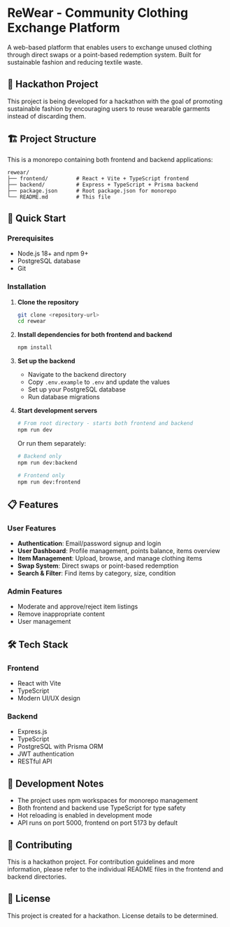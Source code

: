 # ReWear - Community Clothing Exchange Platform

A web-based platform that enables users to exchange unused clothing through direct swaps or a point-based redemption system. Built for sustainable fashion and reducing textile waste.

## 🎯 Hackathon Project

This project is being developed for a hackathon with the goal of promoting sustainable fashion by encouraging users to reuse wearable garments instead of discarding them.

## 🏗️ Project Structure

This is a monorepo containing both frontend and backend applications:

```
rewear/
├── frontend/         # React + Vite + TypeScript frontend
├── backend/          # Express + TypeScript + Prisma backend
├── package.json      # Root package.json for monorepo
└── README.md         # This file
```

## 🚀 Quick Start

### Prerequisites

- Node.js 18+ and npm 9+
- PostgreSQL database
- Git

### Installation

1. **Clone the repository**

   ```bash
   git clone <repository-url>
   cd rewear
   ```

2. **Install dependencies for both frontend and backend**

   ```bash
   npm install
   ```

3. **Set up the backend**

   - Navigate to the backend directory
   - Copy `.env.example` to `.env` and update the values
   - Set up your PostgreSQL database
   - Run database migrations

4. **Start development servers**

   ```bash
   # From root directory - starts both frontend and backend
   npm run dev
   ```

   Or run them separately:

   ```bash
   # Backend only
   npm run dev:backend

   # Frontend only
   npm run dev:frontend
   ```

## 📋 Features

### User Features

- **Authentication**: Email/password signup and login
- **User Dashboard**: Profile management, points balance, items overview
- **Item Management**: Upload, browse, and manage clothing items
- **Swap System**: Direct swaps or point-based redemption
- **Search & Filter**: Find items by category, size, condition

### Admin Features

- Moderate and approve/reject item listings
- Remove inappropriate content
- User management

## 🛠️ Tech Stack

### Frontend

- React with Vite
- TypeScript
- Modern UI/UX design

### Backend

- Express.js
- TypeScript
- PostgreSQL with Prisma ORM
- JWT authentication
- RESTful API

## 📝 Development Notes

- The project uses npm workspaces for monorepo management
- Both frontend and backend use TypeScript for type safety
- Hot reloading is enabled in development mode
- API runs on port 5000, frontend on port 5173 by default

## 🤝 Contributing

This is a hackathon project. For contribution guidelines and more information, please refer to the individual README files in the frontend and backend directories.

## 📄 License

This project is created for a hackathon. License details to be determined.

